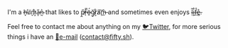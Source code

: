 I'm a h̶͓̕u̸̬̇m̷͕̊a̶̝̋n̴̰͐ that likes to p̸̼̋r̶̖̿ö̶̱́ğ̷̠r̷͕͋a̸̧͠ḿ̶̲ and sometimes even enjoys l̴̩͂i̴̝̐f̴̲̊e̶̻̊.

Feel free to contact me about anything on my [🐦Twitter](https://twitter.com/thatfiftyperson), for more serious things i have an [📧e-mail](contact@fifty.sh) (contact@fifty.sh).
